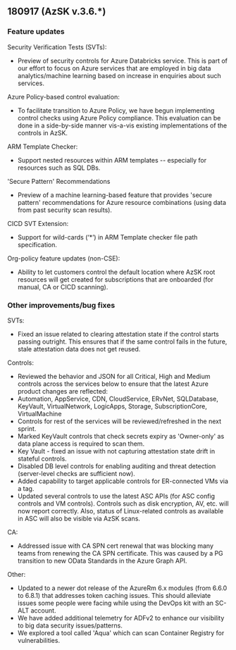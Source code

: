 ## 180917 (AzSK v.3.6.*)
  
### Feature updates

Security Verification Tests (SVTs):
* Preview of security controls for Azure Databricks service. This is part of our effort to focus on Azure services that are employed in big data analytics/machine learning based on increase in enquiries about such services.

Azure Policy-based control evaluation:
*	To facilitate transition to Azure Policy, we have begun implementing control checks using Azure Policy compliance. This evaluation can be done in a side-by-side manner vis-a-vis existing implementations of the controls in AzSK.


ARM Template Checker:
* Support nested resources within ARM templates -- especially for resources such as SQL DBs.

'Secure Pattern' Recommendations
*	Preview of a machine learning-based feature that provides 'secure pattern' recommendations for Azure resource combinations (using data from past security scan results).


CICD SVT Extension:
* Support for wild-cards (‘*’) in ARM Template checker file path specification.

Org-policy feature updates (non-CSE):
*	Ability to let customers control the default location where AzSK root resources will get created for subscriptions that are onboarded (for manual, CA or CICD scanning).

### Other improvements/bug fixes

SVTs: 
* Fixed an issue related to clearing attestation state if the control starts passing outright. This ensures that if the same control fails in the future, stale attestation data does not get reused.

Controls:
* Reviewed the behavior and JSON for all Critical, High and Medium controls across the services below to ensure that the latest Azure product changes are reflected:
*	Automation, AppService, CDN, CloudService, ERvNet, SQLDatabase, KeyVault, VirtualNetwork, LogicApps, Storage, SubscriptionCore, VirtualMachine
*	Controls for rest of the services will be reviewed/refreshed in the next sprint.
*	Marked KeyVault controls that check secrets expiry as 'Owner-only' as data plane access is required to scan them.
*	Key Vault - fixed an issue with not capturing attestation state drift in stateful controls.
*	Disabled DB level controls for enabling auditing and threat detection (server-level checks are sufficient now).
*	Added capability to target applicable controls for ER-connected VMs via a tag.
*	Updated several controls to use the latest ASC APIs (for ASC config controls and VM controls). Controls such as disk encryption, AV, etc. will now report correctly. Also, status of Linux-related controls as available in ASC will also be visible via AzSK scans.

CA:
*	Addressed issue with CA SPN cert renewal that was blocking many teams from renewing the CA SPN certificate. This was caused by a PG transition to new OData Standards in the Azure Graph API. 

Other:
* Updated to a newer dot release of the AzureRm 6.x modules (from 6.6.0 to 6.8.1) that addresses token caching issues. This should alleviate issues some people were facing while using the DevOps kit with an SC-ALT account.
*	We have added additional telemetry for ADFv2 to enhance our visibility to big data security issues/patterns.
*	We explored a tool called 'Aqua' which can scan Container Registry for vulnerabilities. 
